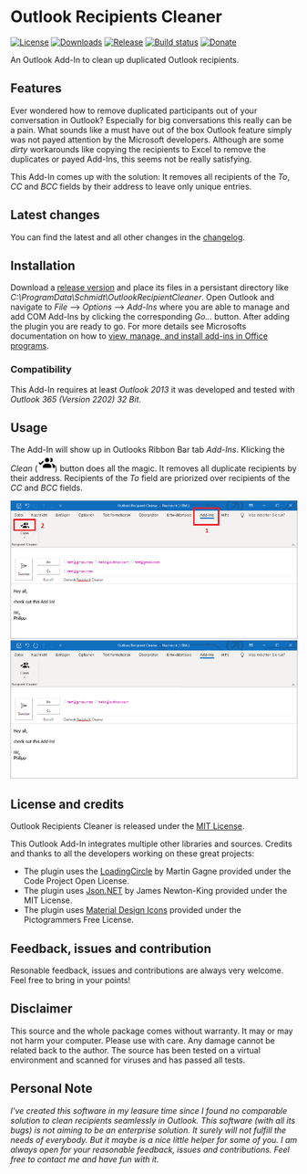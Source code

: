 # Outlook Recipients Cleaner
[![License](https://img.shields.io/github/license/Fruchtzwerg94/OutlookRecipientsCleaner)](LICENSE)
[![Downloads](https://img.shields.io/github/downloads/Fruchtzwerg94/OutlookRecipientsCleaner/total)](https://tooomm.github.io/github-release-stats/?username=Fruchtzwerg94&repository=OutlookRecipientsCleaner)
[![Release](https://img.shields.io/github/v/release/Fruchtzwerg94/OutlookRecipientsCleaner)](https://github.com/Fruchtzwerg94/OutlookRecipientsCleaner/releases)
[![Build status](https://github.com/Fruchtzwerg94/OutlookRecipientsCleaner/actions/workflows/CI_build.yml/badge.svg?branch=master)](https://github.com/Fruchtzwerg94/OutlookRecipientsCleaner/actions/workflows/CI_build.yml)
[![Donate](https://img.shields.io/badge/Donate-PayPal-blue.svg)](https://www.paypal.me/insanitydesign)

An Outlook Add-In to clean up duplicated Outlook recipients.


## Features
Ever wondered how to remove duplicated participants out of your conversation in Outlook? Especially for big conversations this really can be a pain.
What sounds like a must have out of the box Outlook feature simply was not payed attention by the Microsoft developers.
Although are some *dirty* workarounds like copying the recipients to Excel to remove the duplicates or payed Add-Ins, this seems not be really satisfying.

This Add-In comes up with the solution: It removes all recipients of the *To*, *CC* and *BCC* fields by their address to leave only unique entries.

## Latest changes
You can find the latest and all other changes in the [changelog](CHANGELOG.md).

## Installation
Download a [release version](https://github.com/Fruchtzwerg94/OutlookRecipientsCleaner/releases) and place its files in a persistant directory like *C:\ProgramData\Schmidt\OutlookRecipientCleaner*. Open Outlook and navigate to *File* --> *Options* --> *Add-Ins* where you are able to manage and add COM Add-Ins by clicking the corresponding _Go..._ button. After adding the plugin you are ready to go.
For more details see Microsofts documentation on how to [view, manage, and install add-ins in Office programs](https://support.microsoft.com/en-us/office/view-manage-and-install-add-ins-in-office-programs-16278816-1948-4028-91e5-76dca5380f8d).

### Compatibility
This Add-In requires at least *Outlook 2013* it was developed and tested with *Outlook 365 (Version 2202) 32 Bit*.

## Usage
The Add-In will show up in Outlooks Ribbon Bar tab *Add-Ins*. Klicking the *Clean* (<img src="OutlookRecipientCleaner/OutlookRecipientCleaner/Resources/Clean.png" width="30">) button does all the magic.
It removes all duplicate recipients by their address. Recipients of the *To* field are priorized over recipients of the *CC* and *BCC* fields.

![Before Outlook Recipient Cleaner](doc/BeforeOutlookRecipientCleaner.png)
![After Outlook Recipient Cleaner](doc/AfterOutlookRecipientCleaner.png)

## License and credits
Outlook Recipients Cleaner is released under the [MIT License](LICENSE).

This Outlook Add-In integrates multiple other libraries and sources. Credits and thanks to all the developers working on these great projects:
* The plugin uses the [LoadingCircle](https://www.codeproject.com/articles/14841/how-to-write-a-loading-circle-animation-in-net) by Martin Gagne provided under the Code Project Open License.
* The plugin uses [Json.NET](https://www.newtonsoft.com/json) by James Newton-King provided under the MIT License.
* The plugin uses [Material Design Icons](https://materialdesignicons.com/) provided under the Pictogrammers Free License.

## Feedback, issues and contribution
Resonable feedback, issues and contributions are always very welcome. Feel free to bring in your points!

## Disclaimer
This source and the whole package comes without warranty. It may or may not harm your computer. Please use with care. Any damage cannot be related back to the author. The source has been tested on a virtual environment and scanned for viruses and has passed all tests.

## Personal Note
*I've created this software in my leasure time since I found no comparable solution to clean recipients seamlessly in Outlook. This software (with all its bugs) is not aiming to be an enterprise solution. It surely will not fulfill the needs of everybody. But it maybe is a nice little helper for some of you. I am always open for your reasonable feedback, issues and contributions. Feel free to contact me and have fun with it.*
